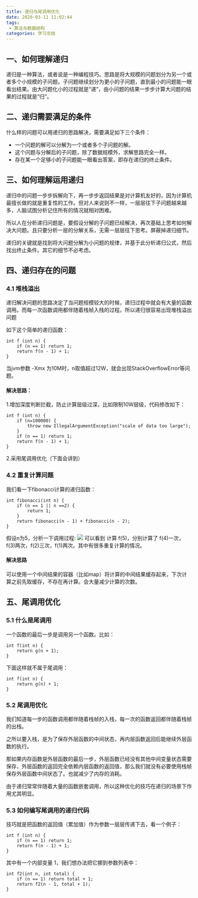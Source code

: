 ```yaml
---
title: 递归与尾调用优化
date: 2020-03-11 11:02:44
tags:
 - 算法与数据结构 
categories: 学习总结
---
```

## 一、如何理解递归

递归是一种算法，或者说是一种编程技巧。思路是将大规模的问题划分为另一个或者多个小规模的子问题。子问题继续划分为更小的子问题，直到最小的问题能一眼看出结果。由大问题化小的过程就是“递”，由小问题的结果一步步计算大问题的结果的过程就是“归”。
<!-- more -->
## 二、递归需要满足的条件

什么样的问题可以用递归的思路解决，需要满足如下三个条件：

- 一个问题的解可以分解为一个或者多个子问题的解。
- 这个问题与分解后的子问题，除了数据规模外，求解思路完全一样。
- 存在某一个足够小的子问题能一眼看出答案，即存在递归的终止条件。



## 三、如何理解运用递归

递归中的问题一步步拆解向下，再一步步返回结果是对计算机友好的，因为计算机最擅长做的就是重复性的工作。但对人来说则不一样，一层层往下子问题越来越多，人脑试图分析记住所有的情况就相对困难。

所以人在分析递归问题是，要假设分解的子问题已经解决，再次基础上思考如何解决大问题。且只要分析一层的分解关系，无需一层层往下思考。屏蔽掉递归细节。

递归的关键就是找到将大问题分解为小问题的规律，并基于此分析递归公式，然后找出终止条件。其它的细节不必考虑。



## 四、递归存在的问题

### 4.1 堆栈溢出

递归解决问题的思路决定了当问题规模较大的时候，递归过程中就会有大量的函数调用。而每一次函数调用都伴随着栈帧入栈的过程。所以递归很容易出现堆栈溢出问题

如下这个简单的递归函数：

```
int f (int n) {
    if (n == 1) return 1;
    return f(n - 1) + 1;
}
```

当jvm参数 -Xmx 为10M时，n取值超过12W，就会出现StackOverflowError等问题。

#### 解决思路：

1.增加深度判断拦截，防止计算层级过深，比如限制10W层级，代码修改如下：

```
int f (int n) {
  	if (n=100000) {
      	throw new IllegalArgumentException("scale of data too large");
    }
    if (n == 1) return 1;
    return f(n - 1) + 1;
}
```

2.采用尾调用优化（下面会讲到）



### 4.2 重复计算问题

我们看一下fibonacci计算的递归函数：

```
int fibonacci(int n) {
  	if (n == 1 || n ==2) {
      	return 1;
    }
    return fibonacci(n - 1) + fibonacci(n - 2);
}
```

假设n为5，分析一下调用过程:
![](https://stonerivers.oss-cn-beijing.aliyuncs.com/8YBC9YH8SRD78TPPE33L.jpg)
可以看到 计算 f(5)，分别计算了 f(4)一次，f(3)两次，f(2)三次，f(1)两次。其中有很多重复计算的情况。

#### 解决思路

可以使用一个中间结果的容器（比如map）将计算的中间结果缓存起来，下次计算之前先取缓存，不存在再计算。会大量减少计算的次数。

## 五、尾调用优化

### 5.1 什么是尾调用

一个函数的最后一步是调用另一个函数。比如：

```
int f(int n) {
	return g(n + 1);
}
```

下面这样就不属于尾调用：

```
int f(int n) {
	return g(n) + 1;
}
```



### 5.2 尾调用优化

我们知道每一步的函数调用都伴随着栈帧的入栈，每一次的函数返回都伴随着栈帧的出栈。

之所以要入栈，是为了保存外层函数的中间状态，再内层函数返回后能继续外层函数的执行。

那如果内存函数是外层函数的最后一步，外层函数已经没有其他中间变量状态需要保存，外层函数的返回完全依赖内层函数的返回值，那么我们就没有必要使用栈帧保存外层函数中间状态了。也就减少了内存的消耗。

由于递归常常伴随着大量的函数嵌套调用，所以这种优化的技巧在递归的场景下作用尤其明显。



### 5.3 如何编写尾调用的递归代码

技巧就是把函数的返回值（累加值）作为参数一层层传递下去，看一个例子：

```
int f (int n) {
    if (n == 1) return 1;
    return f(n - 1) + 1;
}
```

其中有一个内部变量 1，我们想办法把它挪到参数列表中：

```
int f2(int n, int total) {
    if (n == 1) return total + 1;
    return f2(n - 1, total + 1);
}
```

